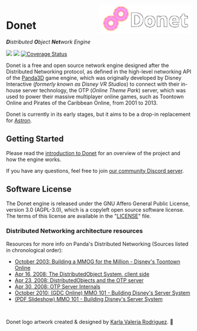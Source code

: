 <img src="logo/donet_banner.png" align="right" width="50%"/>

# Donet

_**D**istributed **O**bject **Net**work Engine_

![](https://img.shields.io/discord/1066973060357443644?color=blue&label=Discord&logo=discord&logoColor=white)
![](https://img.shields.io/github/actions/workflow/status/donet-server/donet/build.yml?logo=github&label=Build)
[![Coverage Status](https://codecov.io/gh/donet-server/donet/branch/master/graph/badge.svg)](https://codecov.io/gh/donet-server/donet)

Donet is a free and open source network engine designed after the Distributed Networking protocol, 
as defined in the high-level networking API of the [Panda3D](https://panda3d.org) game engine,
which was originally developed by Disney Interactive (*formerly known as Disney VR Studios*) to connect 
with their in-house server technology, the OTP (*Online Theme Park*) server, which was used to power 
their massive multiplayer online games, such as Toontown Online and Pirates of the Caribbean Online, 
from 2001 to 2013.

Donet is currently in its early stages, but it aims to be a drop-in replacement for [Astron](https://github.com/astron/astron).

## Getting Started
Please read the [introduction to Donet](./docs/01-Introduction.md) for an overview of the project 
and how the engine works.

If you have any questions, feel free to join [our community Discord server](https://discord.gg/T6jGjEutfy).

## Software License
The Donet engine is released under the GNU Affero General Public License, version 3.0 (AGPL-3.0), which 
is a copyleft open source software license. The terms of this license are available in the 
"[LICENSE](./LICENSE)" file.

### Distributed Networking architecture resources

Resources for more info on Panda's Distributed Networking (Sources listed in chronological order):

- [October 2003: Building a MMOG for the Million - Disney's Toontown Online](https://dl.acm.org/doi/10.1145/950566.950589)
- [Apr 16, 2008: The DistributedObject System, client side](https://www.youtube.com/watch?v=JsgCFVpXQtQ)
- [Apr 23, 2008: DistributedObjects and the OTP server](https://www.youtube.com/watch?v=r_ZP9SInPcs)
- [Apr 30, 2008: OTP Server Internals](https://www.youtube.com/watch?v=SzybRdxjYoA)
- [October 2010: (GDC Online) MMO 101 - Building Disney's Server System](https://www.gdcvault.com/play/1013776/MMO-101-Building-Disney-s)
- [(PDF Slideshow) MMO 101 - Building Disney's Server System](https://ubm-twvideo01.s3.amazonaws.com/o1/vault/gdconline10/slides/11516-MMO_101_Building_Disneys_Sever.pdf)

<br>

Donet logo artwork created & designed by [Karla Valeria Rodriguez](https://github.com/karla-valeria). 🍩
